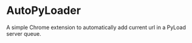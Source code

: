 # AutoPyLoader

A simple Chrome extension to automatically add current url in a PyLoad server
queue.
